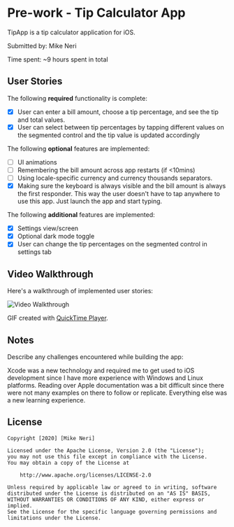# Pre-work - Tip Calculator App

TipApp is a tip calculator application for iOS.

Submitted by: Mike Neri

Time spent: ~9 hours spent in total

## User Stories

The following **required** functionality is complete:

* [x] User can enter a bill amount, choose a tip percentage, and see the tip and total values.
* [x] User can select between tip percentages by tapping different values on the segmented control and the tip value is updated accordingly

The following **optional** features are implemented:

* [ ] UI animations
* [ ] Remembering the bill amount across app restarts (if <10mins)
* [ ] Using locale-specific currency and currency thousands separators.
* [x] Making sure the keyboard is always visible and the bill amount is always the first responder. This way the user doesn't have to tap anywhere to use this app. Just launch the app and start typing.

The following **additional** features are implemented:

- [x] Settings view/screen 
- [x] Optional dark mode toggle
- [x] User can change the tip percentages on the segmented control in settings tab

## Video Walkthrough

Here's a walkthrough of implemented user stories:

<img src='https://imgur.com/AhRXOue.gif' title='Video Walkthrough' width='' alt='Video Walkthrough' />

GIF created with [QuickTime Player](https://support.apple.com/en_US/downloads/quicktime).

## Notes

Describe any challenges encountered while building the app: 

Xcode was a new technology and required me to get used to iOS development since I have more experience with Windows and Linux platforms. 
Reading over Apple documentation was a bit difficult since there were not many examples on there to follow or replicate. 
Everything else was a new learning experience.


## License

    Copyright [2020] [Mike Neri]

    Licensed under the Apache License, Version 2.0 (the "License");
    you may not use this file except in compliance with the License.
    You may obtain a copy of the License at

        http://www.apache.org/licenses/LICENSE-2.0

    Unless required by applicable law or agreed to in writing, software
    distributed under the License is distributed on an "AS IS" BASIS,
    WITHOUT WARRANTIES OR CONDITIONS OF ANY KIND, either express or implied.
    See the License for the specific language governing permissions and
    limitations under the License.
